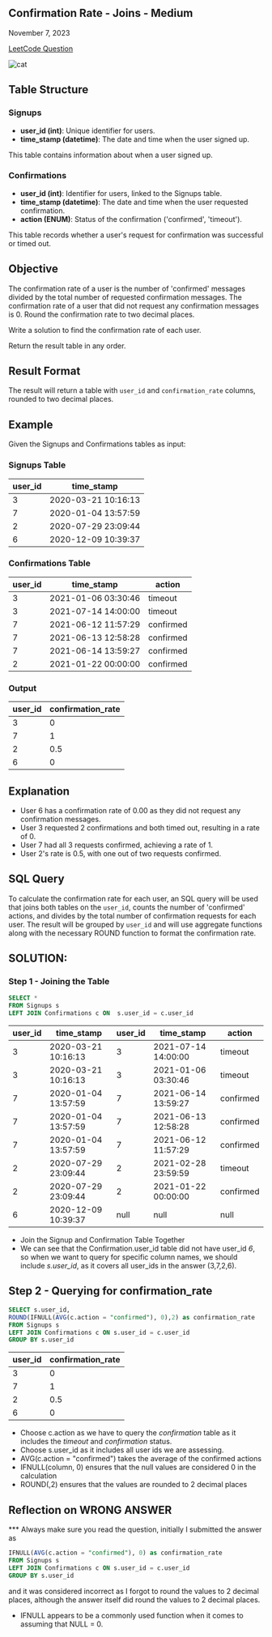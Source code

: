 ## Confirmation Rate - Joins - Medium

November 7, 2023

[LeetCode Question](https://leetcode.com/problems/confirmation-rate/?envType=study-plan-v2&envId=top-sql-50)

![cat](https://media4.giphy.com/media/B278fjCLIP6CcwvHPV/giphy.gif?cid=82a1493bc8imxnyd16qjjt9j5wb9x1btn16e7z2tidi577vs&ep=v1_gifs_search&rid=giphy.gif&ct=s "cat")

## Table Structure

### Signups

- **user_id (int)**: Unique identifier for users. 
- **time_stamp (datetime)**: The date and time when the user signed up.

This table contains information about when a user signed up.

### Confirmations

- **user_id (int)**: Identifier for users, linked to the Signups table.
- **time_stamp (datetime)**: The date and time when the user requested confirmation.
- **action (ENUM)**: Status of the confirmation ('confirmed', 'timeout').

This table records whether a user's request for confirmation was successful or timed out.

## Objective

The confirmation rate of a user is the number of 'confirmed' messages divided by the total number of requested confirmation messages. The confirmation rate of a user that did not request any confirmation messages is 0. Round the confirmation rate to two decimal places.

Write a solution to find the confirmation rate of each user.

Return the result table in any order.

## Result Format

The result will return a table with `user_id` and `confirmation_rate` columns, rounded to two decimal places. 

## Example

Given the Signups and Confirmations tables as input:

### Signups Table

| user_id | time_stamp          |
| ------- | ------------------- |
| 3       | 2020-03-21 10:16:13 |
| 7       | 2020-01-04 13:57:59 |
| 2       | 2020-07-29 23:09:44 |
| 6       | 2020-12-09 10:39:37 |

### Confirmations Table

| user_id | time_stamp          | action    |
| ------- | ------------------- | --------- |
| 3       | 2021-01-06 03:30:46 | timeout   |
| 3       | 2021-07-14 14:00:00 | timeout   |
| 7       | 2021-06-12 11:57:29 | confirmed |
| 7       | 2021-06-13 12:58:28 | confirmed |
| 7       | 2021-06-14 13:59:27 | confirmed |
| 2       | 2021-01-22 00:00:00 | confirmed |.

### Output

| user_id | confirmation_rate |
| ------- | ----------------- |
| 3       | 0                 |
| 7       | 1                 |
| 2       | 0.5               |
| 6       | 0                 |

## Explanation

- User 6 has a confirmation rate of 0.00 as they did not request any confirmation messages.
- User 3 requested 2 confirmations and both timed out, resulting in a rate of 0.
- User 7 had all 3 requests confirmed, achieving a rate of 1.
- User 2's rate is 0.5, with one out of two requests confirmed.

## SQL Query

To calculate the confirmation rate for each user, an SQL query will be used that joins both tables on the `user_id`, counts the number of 'confirmed' actions, and divides by the total number of confirmation requests for each user. The result will be grouped by `user_id` and will use aggregate functions along with the necessary ROUND function to format the confirmation rate.

## SOLUTION:

### Step 1 - Joining the Table

```sql 
SELECT * 
FROM Signups s
LEFT JOIN Confirmations c ON  s.user_id = c.user_id
```

| user_id | time_stamp          | user_id | time_stamp          | action    |
| ------- | ------------------- | ------- | ------------------- | --------- |
| 3       | 2020-03-21 10:16:13 | 3       | 2021-07-14 14:00:00 | timeout   |
| 3       | 2020-03-21 10:16:13 | 3       | 2021-01-06 03:30:46 | timeout   |
| 7       | 2020-01-04 13:57:59 | 7       | 2021-06-14 13:59:27 | confirmed |
| 7       | 2020-01-04 13:57:59 | 7       | 2021-06-13 12:58:28 | confirmed |
| 7       | 2020-01-04 13:57:59 | 7       | 2021-06-12 11:57:29 | confirmed |
| 2       | 2020-07-29 23:09:44 | 2       | 2021-02-28 23:59:59 | timeout   |
| 2       | 2020-07-29 23:09:44 | 2       | 2021-01-22 00:00:00 | confirmed |
| 6       | 2020-12-09 10:39:37 | null    | null                | null      |

* Join the Signup and Confirmation Table Together 
* We can see that the Confirmation.user_id table did not have user_id *6*, so when we want to query for specific column names, we should include *s.user_id*, as it covers all user_ids in the answer (3,7,2,6).



## Step 2 - Querying for confirmation_rate 

```sql
SELECT s.user_id, 
ROUND(IFNULL(AVG(c.action = "confirmed"), 0),2) as confirmation_rate
FROM Signups s
LEFT JOIN Confirmations c ON s.user_id = c.user_id
GROUP BY s.user_id
```

| user_id | confirmation_rate |
| ------- | ----------------- |
| 3       | 0                 |
| 7       | 1                 |
| 2       | 0.5               |
| 6       | 0                 |

* Choose c.action as we have to query the *confirmation* table as it includes the *timeout* and *confirmation* status. 
* Choose s.user_id as it includes all user ids we are assessing. 
* AVG(c.action = "confirmed") takes the average of the confirmed actions 
* IFNULL(column, 0) ensures that the null values are considered 0 in the calculation
* ROUND(,2) ensures that the values are rounded to 2 decimal places

## Reflection on WRONG ANSWER 

*** Always make sure you read the question, initially I submitted the answer as 

```sql SELECT s.user_id, 
IFNULL(AVG(c.action = "confirmed"), 0) as confirmation_rate
FROM Signups s
LEFT JOIN Confirmations c ON s.user_id = c.user_id
GROUP BY s.user_id 
```

and it was considered incorrect as I forgot to round the values to 2 decimal places, although the answer itself did round the values to 2 decimal places. 

* IFNULL appears to be a commonly used function when it comes to assuming that NULL = 0. 